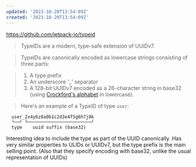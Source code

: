 ```yaml
---
updated: '2023-10-20T13:54:09Z'
created: '2023-10-20T13:54:09Z'
---
```

https://github.com/jetpack-io/typeid

> TypeIDs are a modern, type-safe extension of UUIDv7.

> TypeIDs are canonically encoded as lowercase strings consisting of three parts:

> 1. A type prefix
> 2. An underscore '_' separator
> 3. A 128-bit UUIDv7 encoded as a 26-character string in base32 (using [Crockford's alphabet](https://www.crockford.com/base32.html) in lowercase).

> Here's an example of a TypeID of type `user`:

```
  user_2x4y6z8a0b1c2d3e4f5g6h7j8k
  └──┘ └────────────────────────┘
  type    uuid suffix (base32)
```

Interesting idea to include the type as part of the UUID canonically. Has very similar properties to ULIDs or UUIDv7, but the type prefix is the main selling point. (Also that they specify encoding with base32, unlike the usual representation of UUIDs)